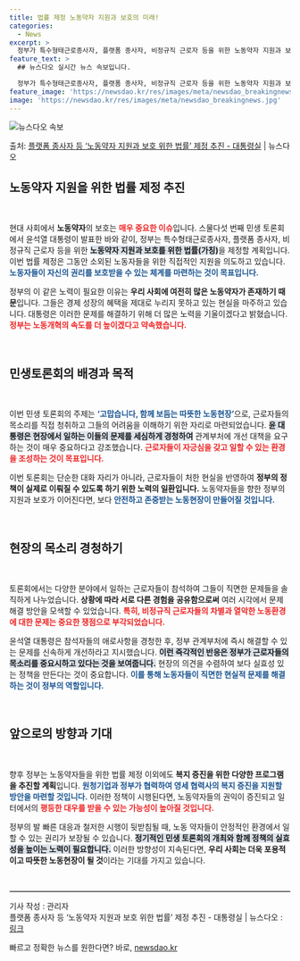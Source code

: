 ```yaml
---
title: 법률 제정 노동약자 지원과 보호의 미래!
categories:
  - News
excerpt: >
  정부가 특수형태근로종사자, 플랫폼 종사자, 비정규직 근로자 등을 위한 노동약자 지원과 보호를 위한 법률(가칭…
feature_text: >
  ## 뉴스다오 실시간 뉴스 속보입니다.

  정부가 특수형태근로종사자, 플랫폼 종사자, 비정규직 근로자 등을 위한 노동약자 지원과 보호를 위한 법률(가칭…
feature_image: 'https://newsdao.kr/res/images/meta/newsdao_breakingnews.jpg'
image: 'https://newsdao.kr/res/images/meta/newsdao_breakingnews.jpg'
---
```


![뉴스다오 속보](https://newsdao.kr/res/images/meta/newsdao_breakingnews.jpg)

<p>출처: <a href="https://newsdao.kr/3812" rel="dofollow">플랫폼 종사자 등 ‘노동약자 지원과 보호 위한 법률’ 제정 추진 - 대통령실</a> | 뉴스다오</p>

<h2 data-ke-size="size26">노동약자 지원을 위한 법률 제정 추진</h2>

<p data-ke-size="size16">&nbsp;</p>
현대 사회에서 <b>노동약자</b>의 보호는 <b><span style="color: #ee2323;">매우 중요한 이슈</span></b>입니다. 스물다섯 번째 민생 토론회에서 윤석열 대통령이 발표한 바와 같이, 정부는 특수형태근로종사자, 플랫폼 종사자, 비정규직 근로자 등을 위한 <b><span style="background-color: #21538527;">노동약자 지원과 보호를 위한 법률(가칭)</span></b>을 제정할 계획입니다. 이번 법률 제정은 그동안 소외된 노동자들을 위한 직접적인 지원을 의도하고 있습니다. <b><span style="color: #1a5490;">노동자들이 자신의 권리를 보호받을 수 있는 체계를 마련하는 것이 목표입니다.</span></b>

정부의 이 같은 노력이 필요한 이유는 <b>우리 사회에 여전히 많은 노동약자가 존재하기 때문</b>입니다. 그들은 경제 성장의 혜택을 제대로 누리지 못하고 있는 현실을 마주하고 있습니다. 대통령은 이러한 문제를 해결하기 위해 더 많은 노력을 기울이겠다고 밝혔습니다. <b><span style="color: #ee2323;">정부는 노동개혁의 속도를 더 높이겠다고 약속했습니다.</span></b> 

<p data-ke-size="size16">&nbsp;</p>
<h2 data-ke-size="size26">민생토론회의 배경과 목적</h2>

<p data-ke-size="size16">&nbsp;</p>
이번 민생 토론회의 주제는 <b><span style="color: #1a5490;">‘고맙습니다, 함께 보듬는 따뜻한 노동현장’</span></b>으로, 근로자들의 목소리를 직접 청취하고 그들의 어려움을 이해하기 위한 자리로 마련되었습니다. <b><span style="background-color: #21538527;">윤 대통령은 현장에서 일하는 이들의 문제를 세심하게 경청하여</span></b> 관계부처에 개선 대책을 요구하는 것이 매우 중요하다고 강조했습니다. <b><span style="color: #ee2323;">근로자들이 자긍심을 갖고 일할 수 있는 환경을 조성하는 것이 목표입니다.</span></b> 

이번 토론회는 단순한 대화 자리가 아니라, 근로자들이 처한 현실을 반영하여 <b>정부의 정책이 실제로 이뤄질 수 있도록 하기 위한 노력의 일환입니다.</b> 노동약자들을 향한 정부의 지원과 보호가 이어진다면, 보다 <b><span style="color: #1a5490;">안전하고 존중받는 노동현장이 만들어질 것입니다.</span></b> 

<p data-ke-size="size16">&nbsp;</p>
<h2 data-ke-size="size26">현장의 목소리 경청하기</h2>

<p data-ke-size="size16">&nbsp;</p>
토론회에서는 다양한 분야에서 일하는 근로자들이 참석하여 그들이 직면한 문제들을 솔직하게 나누었습니다. <b>상황에 따라 서로 다른 경험을 공유함으로써</b> 여러 시각에서 문제 해결 방안을 모색할 수 있었습니다. <b><span style="color: #ee2323;">특히, 비정규직 근로자들의 차별과 열악한 노동환경에 대한 문제는 중요한 쟁점으로 부각되었습니다.</span></b>

윤석열 대통령은 참석자들의 애로사항을 경청한 후, 정부 관계부처에 즉시 해결할 수 있는 문제를 신속하게 개선하라고 지시했습니다. <b><span style="background-color: #21538527;">이런 즉각적인 반응은 정부가 근로자들의 목소리를 중요시하고 있다는 것을 보여줍니다.</span></b> 현장의 의견을 수렴하여 보다 실효성 있는 정책을 만든다는 것이 중요합니다. <b><span style="color: #1a5490;">이를 통해 노동자들이 직면한 현실적 문제를 해결하는 것이 정부의 역할입니다.</span></b>

<p data-ke-size="size16">&nbsp;</p>
<h2 data-ke-size="size26">앞으로의 방향과 기대</h2>

<p data-ke-size="size16">&nbsp;</p>
향후 정부는 노동약자들을 위한 법률 제정 이외에도 <b>복지 증진을 위한 다양한 프로그램을 추진할 계획</b>입니다. <b><span style="color: #1a5490;">원청기업과 정부가 협력하여 영세 협력사의 복지 증진을 지원할 방안을 마련할 것입니다.</span></b> 이러한 정책이 시행된다면, 노동약자들의 권익이 증진되고 일터에서의 <b><span style="color: #ee2323;">평등한 대우를 받을 수 있는 가능성이 높아질 것입니다.</span></b>

정부의 발 빠른 대응과 철저한 시행이 뒷받침될 때, 노동 약자들이 안정적인 환경에서 일할 수 있는 권리가 보장될 수 있습니다. <b><span style="background-color: #21538527;">정기적인 민생 토론회의 개최와 함께 정책의 실효성을 높이는 노력이 필요합니다.</span></b> 이러한 방향성이 지속된다면, <b>우리 사회는 더욱 포용적이고 따뜻한 노동현장이 될 것</b>이라는 기대를 가지고 있습니다. 

<p data-ke-size="size16">&nbsp;</p>
<hr style="height: 1px; border: solid 1px #ccc;" />
<p data-ke-size="size16">기사 작성 : 관리자<br />플랫폼 종사자 등 ‘노동약자 지원과 보호 위한 법률’ 제정 추진 - 대통령실 | 뉴스다오  : <a href="https://newsdao.kr/3812" target="_blank">링크</a></p> 

빠르고 정확한 뉴스를 원한다면? 바로, <a href="https://newsdao.kr" rel="dofollow">newsdao.kr</a>


